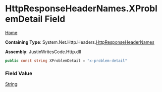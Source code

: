 # HttpResponseHeaderNames\.XProblemDetail Field

[Home](../../../../README.md)

**Containing Type**: System\.Net\.Http\.Headers\.[HttpResponseHeaderNames](../README.md)

**Assembly**: JustinWritesCode\.Http\.dll

```csharp
public const string XProblemDetail = "x-problem-detail"
```

### Field Value

[String](https://docs.microsoft.com/en-us/dotnet/api/system.string)

